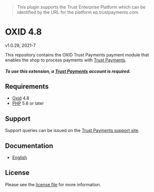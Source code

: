 > This plugin supports the Trust Enterprise Platform which can be identified by the URL for the platform ep.trustpayments.com.

# OXID 4.8

v1.0.28, 2021-7

This repository contains the OXID  Trust Payments payment module that enables the shop to process payments with [Trust Payments](https://www.trustpayments.com/).

##### To use this extension, a [Trust Payments](https://www.trustpayments.com/) account is required.

## Requirements

* [Oxid](https://www.oxid-esales.com/) 4.8
* [PHP](http://php.net/) 5.6 or later

## Support

Support queries can be issued on the [Trust Payments support site](https://www.trustpayments.com/contact-us/).

## Documentation

* [English](https://plugin-documentation.ep.trustpayments.com/TrustPayments/oxid-4.8/1.0.28/docs/en/documentation.html)

## License

Please see the [license file](https://github.com/TrustPayments/oxid-4.8/blob/1.0.28/LICENSE) for more information.